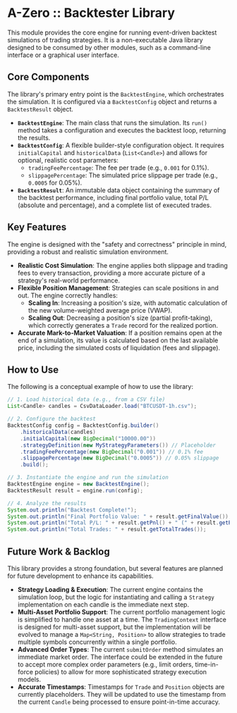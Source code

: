 # A-Zero :: Backtester Library

This module provides the core engine for running event-driven backtest simulations of trading strategies. It is a non-executable Java library designed to be consumed by other modules, such as a command-line interface or a graphical user interface.

## Core Components

The library's primary entry point is the `BacktestEngine`, which orchestrates the simulation. It is configured via a `BacktestConfig` object and returns a `BacktestResult` object.

-   **`BacktestEngine`**: The main class that runs the simulation. Its `run()` method takes a configuration and executes the backtest loop, returning the results.
-   **`BacktestConfig`**: A flexible builder-style configuration object. It requires `initialCapital` and `historicalData` (`List<Candle>`) and allows for optional, realistic cost parameters:
    -   `tradingFeePercentage`: The fee per trade (e.g., `0.001` for 0.1%).
    -   `slippagePercentage`: The simulated price slippage per trade (e.g., `0.0005` for 0.05%).
-   **`BacktestResult`**: An immutable data object containing the summary of the backtest performance, including final portfolio value, total P/L (absolute and percentage), and a complete list of executed trades.

## Key Features

The engine is designed with the "safety and correctness" principle in mind, providing a robust and realistic simulation environment.

-   **Realistic Cost Simulation**: The engine applies both slippage and trading fees to every transaction, providing a more accurate picture of a strategy's real-world performance.
-   **Flexible Position Management**: Strategies can scale positions in and out. The engine correctly handles:
    -   **Scaling In**: Increasing a position's size, with automatic calculation of the new volume-weighted average price (VWAP).
    -   **Scaling Out**: Decreasing a position's size (partial profit-taking), which correctly generates a `Trade` record for the realized portion.
-   **Accurate Mark-to-Market Valuation**: If a position remains open at the end of a simulation, its value is calculated based on the last available price, including the simulated costs of liquidation (fees and slippage).

## How to Use

The following is a conceptual example of how to use the library:

```java
// 1. Load historical data (e.g., from a CSV file)
List<Candle> candles = CsvDataLoader.load("BTCUSDT-1h.csv");

// 2. Configure the backtest
BacktestConfig config = BacktestConfig.builder()
    .historicalData(candles)
    .initialCapital(new BigDecimal("10000.00"))
    .strategyDefinition(new MyStrategyParameters()) // Placeholder
    .tradingFeePercentage(new BigDecimal("0.001")) // 0.1% fee
    .slippagePercentage(new BigDecimal("0.0005")) // 0.05% slippage
    .build();

// 3. Instantiate the engine and run the simulation
BacktestEngine engine = new BacktestEngine();
BacktestResult result = engine.run(config);

// 4. Analyze the results
System.out.println("Backtest Complete!");
System.out.println("Final Portfolio Value: " + result.getFinalValue());
System.out.println("Total P/L: " + result.getPnl() + " (" + result.getPnlPercent() + "%)");
System.out.println("Total Trades: " + result.getTotalTrades());
```

## Future Work & Backlog

This library provides a strong foundation, but several features are planned for future development to enhance its capabilities.

-   **Strategy Loading & Execution**: The current engine contains the simulation loop, but the logic for instantiating and calling a `Strategy` implementation on each candle is the immediate next step.
-   **Multi-Asset Portfolio Support**: The current portfolio management logic is simplified to handle one asset at a time. The `TradingContext` interface is designed for multi-asset support, but the implementation will be evolved to manage a `Map<String, Position>` to allow strategies to trade multiple symbols concurrently within a single portfolio.
-   **Advanced Order Types**: The current `submitOrder` method simulates an immediate market order. The interface could be extended in the future to accept more complex order parameters (e.g., limit orders, time-in-force policies) to allow for more sophisticated strategy execution models.
-   **Accurate Timestamps**: Timestamps for `Trade` and `Position` objects are currently placeholders. They will be updated to use the timestamp from the current `Candle` being processed to ensure point-in-time accuracy.

